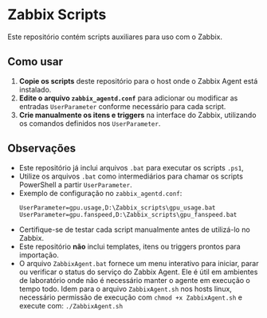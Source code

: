 # Zabbix Scripts

Este repositório contém scripts auxiliares para uso com o Zabbix. 

## Como usar

1. **Copie os scripts** deste repositório para o host onde o Zabbix Agent está instalado.
2. **Edite o arquivo `zabbix_agentd.conf`** para adicionar ou modificar as entradas `UserParameter` conforme necessário para cada script.
3. **Crie manualmente os itens e triggers** na interface do Zabbix, utilizando os comandos definidos nos `UserParameter`.

## Observações

- Este repositório já inclui arquivos `.bat` para executar os scripts `.ps1`, 
- Utilize os arquivos `.bat` como intermediários para chamar os scripts PowerShell a partir `UserParameter`.
- Exemplo de configuração no `zabbix_agentd.conf`:
    ```
    UserParameter=gpu.usage,D:\Zabbix_scripts\gpu_usage.bat
    UserParameter=gpu.fanspeed,D:\Zabbix_scripts\gpu_fanspeed.bat
    ```
- Certifique-se de testar cada script manualmente antes de utilizá-lo no Zabbix.
- Este repositório **não** inclui templates, itens ou triggers prontos para importação.
- O arquivo `ZabbixAgent.bat` fornece um menu interativo para iniciar, parar ou verificar o status do serviço do Zabbix Agent. Ele é útil em ambientes de laboratório onde não é necessário manter o agente em execução o tempo todo. Idem para o arquivo `ZabbixAgent.sh` nos hosts linux, necessário permissão de execução com `chmod +x ZabbixAgent.sh` e execute com: `./ZabbixAgent.sh`